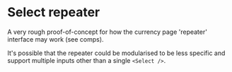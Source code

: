 # Select repeater

A very rough proof-of-concept for how the currency page 'repeater' interface may work (see comps).

It's possible that the repeater could be modularised to be less specific and support multiple inputs other than a single `<Select />`.

